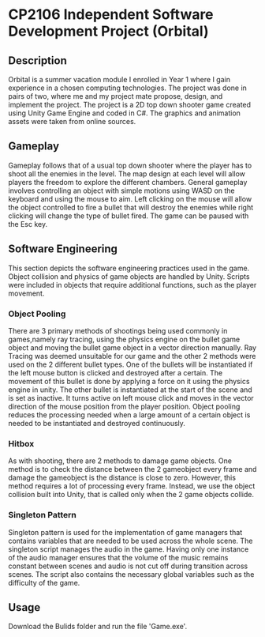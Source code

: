 # CP2106 Independent Software Development Project (Orbital)

## Description
Orbital is a summer vacation module I enrolled in Year 1 where I gain experience in a chosen computing technologies. The project was done in pairs of two, where me and my project mate propose, design, and implement the project.
The project is a 2D top down shooter game created using Unity Game Engine and coded in C#. The graphics and animation assets were taken from online sources.

## Gameplay
Gameplay follows that of a usual top down shooter where the player has to shoot all the enemies in the level.
The map design at each level will allow players the freedom to explore the different chambers.
General gameplay involves controlling an object with simple motions using WASD on the keyboard and using the mouse to aim. 
Left clicking on the mouse will allow the object controlled to fire a bullet that will destroy the enemies while right clicking will change the type of bullet fired. The game can be paused with the Esc key.

## Software Engineering
This section depicts the software engineering practices used in the game. Object collision
and physics of game objects are handled by Unity. Scripts were included in objects that
require additional functions, such as the player movement.

### Object Pooling
There are 3 primary methods of shootings being used commonly in games,namely ray tracing, using the physics engine on the bullet game object and moving the bullet game
object in a vector direction manually. Ray Tracing was deemed unsuitable for our game and the other 2 methods were used on the 2 different bullet types. One of the bullets will be
instantiated if the left mouse button is clicked and destroyed after a certain. The movement of this bullet is done by applying a force on it using the physics engine in unity. The other
bullet is instantiated at the start of the scene and is set as inactive. It turns active on left mouse click and moves in the vector direction of the mouse position from the player position.
Object pooling reduces the processing needed when a large amount of a certain object is needed to be instantiated and destroyed continuously.

### Hitbox
As with shooting, there are 2 methods to damage game objects. One method is to check the distance between the 2 gameobject every frame and damage the gameobject is the distance is close to zero.
However, this method requires a lot of processing every frame. Instead, we use the object collision built into Unity, that is called only when the 2 game objects collide.

### Singleton Pattern
Singleton pattern is used for the implementation of game managers that contains variables that are needed to be used across the whole scene.
The singleton script manages the audio in the game.
Having only one instance of the audio manager ensures that the volume of the music remains constant between scenes and audio is not cut off during transition across scenes. 
The script also contains the necessary global variables such as the difficulty of the game.

## Usage
Download the Bulids folder and run the file 'Game.exe'.

